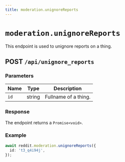 ```yaml
---
title: moderation.unignoreReports
---
```


# `moderation.unignoreReports`

This endpoint is used to unignore reports on a thing.

## POST `/api/unignore_reports`

### Parameters

| Name | Type   | Description          |
| ---- | ------ | -------------------- |
| `id` | string | Fullname of a thing. |

### Response

The endpoint returns a `Promise<void>`.

### Example

```typescript
await reddit.moderation.unignoreReports({
  id: 't3_q4i94j',
});
```
